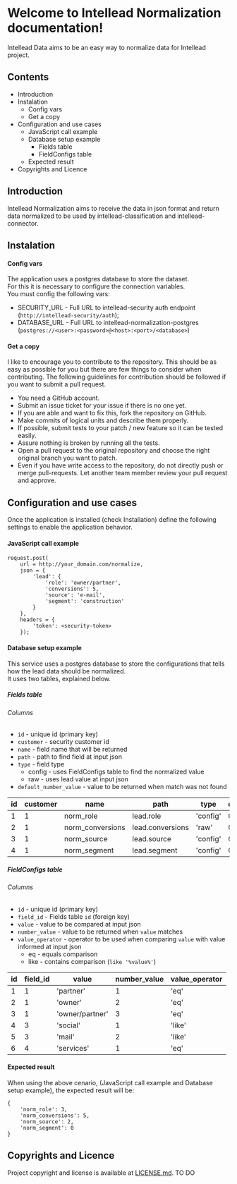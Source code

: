 # Welcome to Intellead Normalization documentation!

Intellead Data aims to be an easy way to normalize data for Intellead project.

## Contents
  * Introduction
  * Instalation
    * Config vars
    * Get a copy
  * Configuration and use cases
    * JavaScript call example
    * Database setup example
      * Fields table
      * FieldConfigs table
    * Expected result
  * Copyrights and Licence
  
## Introduction
Intellead Normalization aims to receive the data in json format and return data normalized to be used by intellead-classification and intellead-connector.

## Instalation

#### Config vars
The application uses a postgres database to store the dataset.  
For this it is necessary to configure the connection variables.  
You must config the following vars:
  * SECURITY_URL - Full URL to intellead-security auth endpoint (`http://intellead-security/auth`);
  * DATABASE_URL - Full URL to intellead-normalization-postgres (`postgres://<user>:<password>@<host>:<port>/<database>`)

#### Get a copy
I like to encourage you to contribute to the repository.
This should be as easy as possible for you but there are few things to consider when contributing. The following guidelines for contribution should be followed if you want to submit a pull request.
  * You need a GitHub account.
  * Submit an issue ticket for your issue if there is no one yet.
  * If you are able and want to fix this, fork the repository on GitHub.
  * Make commits of logical units and describe them properly.
  * If possible, submit tests to your patch / new feature so it can be tested easily.
  * Assure nothing is broken by running all the tests.
  * Open a pull request to the original repository and choose the right original branch you want to patch.
  * Even if you have write access to the repository, do not directly push or merge pull-requests. Let another team member review your pull request and approve.

## Configuration and use cases
Once the application is installed (check Installation) define the following settings to enable the application behavior.

#### JavaScript call example
```
request.post(
    url = http://your_domain.com/normalize,
    json = {
        'lead': {
            'role': 'owner/partner',
            'conversions': 5,
            'source': 'e-mail',
            'segment': 'construction'
        }
    },
    headers = {
        'token': <security-token>
    });
```

#### Database setup example

This service uses a postgres database to store the configurations that tells how the lead data should be normalized.  
It uses two tables, explained below.

##### Fields table

###### Columns
  * `id` - unique id (primary key)
  * `customer` - security customer id
  * `name` - field name that will be returned
  * `path` - path to find field at input json
  * `type` - field type
    * config - uses FieldConfigs table to find the normalized value
    * raw - uses lead value at input json
  * `default_number_value` - value to be returned when match was not found

| id | customer | name             | path             | type     | default_number_value |
| -- | -------- | ---------------- | ---------------- | -------- | -------------------- |
| 1  | 1        | norm_role        | lead.role        | 'config' | 0                    |
| 2  | 1        | norm_conversions | lead.conversions | 'raw'    | 0                    |
| 3  | 1        | norm_source      | lead.source      | 'config' | 0                    |
| 4  | 1        | norm_segment     | lead.segment     | 'config' | 0                    |

##### FieldConfigs table

###### Columns
  * `id` - unique id (primary key)
  * `field_id` - Fields table `id` (foreign key)
  * `value` - value to be compared at input json
  * `number_value` - value to be returned when `value` matches
  * `value_operator` - operator to be used when comparing `value` with value informed at input json
    * eq - equals comparison
    * like - contains comparison (`like '%value%'`)

| id | field_id | value            | number_value     | value_operator |
| -- | -------- | ---------------- | ---------------- | -------------- |
| 1  | 1        | 'partner'        | 1                | 'eq'           |
| 2  | 1        | 'owner'          | 2                | 'eq'           |
| 3  | 1        | 'owner/partner'  | 3                | 'eq'           |
| 4  | 3        | 'social'         | 1                | 'like'         |
| 5  | 3        | 'mail'           | 2                | 'like'         |
| 6  | 4        | 'services'       | 1                | 'eq'           |

#### Expected result

When using the above cenario, (JavaScript call example and Database setup example), the expected result will be:
```
{
    'norm_role': 3,
    'norm_conversions': 5,
    'norm_source': 2,
    'norm_segment': 0
}
```

## Copyrights and Licence
Project copyright and license is available at [LICENSE.md](./LICENSE.md).
TO DO
